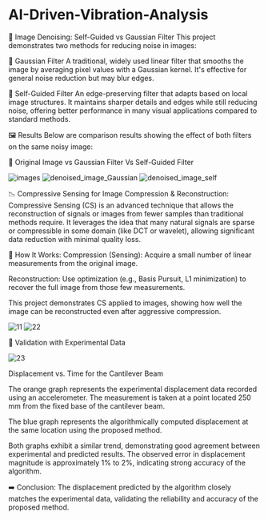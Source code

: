 # AI-Driven-Vibration-Analysis

 🧹 Image Denoising: Self-Guided vs Gaussian Filter
This project demonstrates two methods for reducing noise in images:

🔹 Gaussian Filter
A traditional, widely used linear filter that smooths the image by averaging pixel values with a Gaussian kernel. It's effective for general noise reduction but may blur edges.

🔹 Self-Guided Filter
An edge-preserving filter that adapts based on local image structures. It maintains sharper details and edges while still reducing noise, offering better performance in many visual applications compared to standard methods.

🖼️ Results
Below are comparison results showing the effect of both filters on the same noisy image:

📌 Original Image vs Gaussian Filter Vs Self-Guided Filter

![images](https://github.com/user-attachments/assets/f1bc8abf-5cae-4ba3-82ce-1d57a22f6350)
![denoised_image_Gaussian](https://github.com/user-attachments/assets/417ca467-147a-40a6-86e7-7441b5a6323e)
![denoised_image_self](https://github.com/user-attachments/assets/6da8721f-14f0-4cef-8d84-dede1d69b992)





📉 Compressive Sensing for Image Compression & Reconstruction:
Compressive Sensing (CS) is an advanced technique that allows the reconstruction of signals or images from fewer samples than traditional methods require. It leverages the idea that many natural signals are sparse or compressible in some domain (like DCT or wavelet), allowing significant data reduction with minimal quality loss.

🧠 How It Works:
Compression (Sensing): Acquire a small number of linear measurements from the original image.

Reconstruction: Use optimization (e.g., Basis Pursuit, L1 minimization) to recover the full image from those few measurements.

This project demonstrates CS applied to images, showing how well the image can be reconstructed even after aggressive compression.

![11](https://github.com/user-attachments/assets/12be767d-359b-4932-88bf-415336f9ab5a)
![22](https://github.com/user-attachments/assets/cf4b829c-6e1c-4ca3-a4da-03610e8f9dcc)



🔬  Validation with Experimental Data


![23](https://github.com/user-attachments/assets/4eaba35e-0e8a-4735-b723-99c692eb4d19)

Displacement vs. Time for the Cantilever Beam

The orange graph represents the experimental displacement data recorded using an accelerometer. The measurement is taken at a point located 250 mm from the fixed base of the cantilever beam.

The blue graph represents the algorithmically computed displacement at the same location using the proposed method.

Both graphs exhibit a similar trend, demonstrating good agreement between experimental and predicted results. The observed error in displacement magnitude is approximately 1% to 2%, indicating strong accuracy of the algorithm.

➡️ Conclusion:
The displacement predicted by the algorithm closely matches the experimental data, validating the reliability and accuracy of the proposed method.







